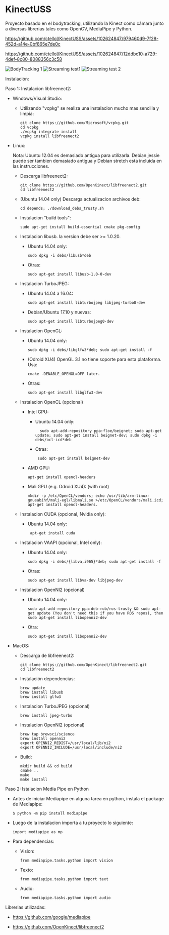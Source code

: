 # KinectUSS
Proyecto basado en el bodytracking, utilizando la Kinect como cámara junto a diversas librerias tales como OpenCV, MediaPipe y Python.

https://github.com/ctellol/KinectUSS/assets/102624847/979460d9-7f28-452d-a14e-0bf865e7de0c

https://github.com/ctellol/KinectUSS/assets/102624847/12ddbc10-a729-4def-8c80-8088356c3c58

![BodyTracking 1](https://github.com/ctellol/KinectUSS/assets/102624847/56c49979-c6c3-4082-bf60-5368d564162f)
![Streaming test1](https://github.com/ctellol/KinectUSS/assets/102624847/6f5eb25e-3ece-4048-81cd-e88291db8ca3)
![Streaming test 2](https://github.com/ctellol/KinectUSS/assets/102624847/f193925a-3bed-455d-a1b7-77558fa4f862)

Instalación:

  Paso 1: Instalacion libfreenect2:
  
  - Windows/Visual Studio:
      - Utilizando "vcpkg" se realiza una instalacion mucho mas sencilla y limpia:

            git clone https://github.com/Microsoft/vcpkg.git
            cd vcpkg
            ./vcpkg integrate install
            vcpkg install libfreenect2
      
  - Linux:

    Nota: Ubuntu 12.04 es demasiado antigua para utilizarla. Debian jessie puede ser tambien demasiado antigua y Debian stretch esta incluida en las instrucciones.

      - Descarga libfreenect2:
    
            git clone https://github.com/OpenKinect/libfreenect2.git
            cd libfreenect2

      - (Ubuntu 14.04 only) Descarga actualizacion archivos deb:
        
            cd depends; ./download_debs_trusty.sh

      - Instalacion "build tools":

            sudo apt-get install build-essential cmake pkg-config

      - Instalacion libusb. la version debe ser >= 1.0.20.

        - Ubuntu 14.04 only:

              sudo dpkg -i debs/libusb*deb
          
        - Otras:
      
              sudo apt-get install libusb-1.0-0-dev
          
      - Instalacion TurboJPEG:
        
        - Ubuntu 14.04 a 16.04:
          
              sudo apt-get install libturbojpeg libjpeg-turbo8-dev

        - Debian/Ubuntu 17.10 y nuevas:
        
              sudo apt-get install libturbojpeg0-dev
          
      - Instalacion OpenGL:
        
        - Ubuntu 14.04 only:
          
              sudo dpkg -i debs/libglfw3*deb; sudo apt-get install -f
          
        - (Odroid XU4) OpenGL 3.1 no tiene soporte para esta plataforma. Usa:

              cmake -DENABLE_OPENGL=OFF later.
        
        - Otras:
          
              sudo apt-get install libglfw3-dev

      - Instalacion OpenCL (opcional)

        - Intel GPU:

          - Ubuntu 14.04 only:
            
                  sudo apt-add-repository ppa:floe/beignet; sudo apt-get update; sudo apt-get install beignet-dev; sudo dpkg -i debs/ocl-icd*deb
                
           - Otras:
                 
                  sudo apt-get install beignet-dev
             
        - AMD GPU: 
          
              apt-get install opencl-headers
          
        - Mali GPU (e.g. Odroid XU4): (with root)

              mkdir -p /etc/OpenCL/vendors; echo /usr/lib/arm-linux-gnueabihf/mali-egl/libmali.so >/etc/OpenCL/vendors/mali.icd; apt-get install opencl-headers.

      - Instalacion CUDA (opcional, Nvidia only):
        
          - Ubuntu 14.04 only:
            
                 apt-get install cuda
            
      - Instalacion VAAPI (opcional, Intel only):
  
          - Ubuntu 14.04 only:
            
                sudo dpkg -i debs/{libva,i965}*deb; sudo apt-get install -f
            
          - Otras:
            
                sudo apt-get install libva-dev libjpeg-dev
            
      - Instalacion OpenNI2 (opcional)
        
          - Ubuntu 14.04 only:
            
                sudo apt-add-repository ppa:deb-rob/ros-trusty && sudo apt-get update (You don't need this if you have ROS repos), then sudo apt-get install libopenni2-dev
            
          - Otra:
            
                sudo apt-get install libopenni2-dev
      
  - MacOS:
    
    - Descarga de libfreenect2:
    
          git clone https://github.com/OpenKinect/libfreenect2.git
          cd libfreenect2
      
    - Instalación dependencias:

          brew update
          brew install libusb
          brew install glfw3
      
    - Instalacion TurboJPEG (opcional)

          brew install jpeg-turbo

    - Instalacion OpenNI2 (opcional)
      
          brew tap brewsci/science
          brew install openni2
          export OPENNI2_REDIST=/usr/local/lib/ni2
          export OPENNI2_INCLUDE=/usr/local/include/ni2
      
    - Build:

          mkdir build && cd build
          cmake ..
          make
          make install
    
Paso 2: Istalacion Media Pipe en Python
  
  - Antes de iniciar Mediapipe en alguna tarea en python, instala el package de Mediapipe:

        $ python -m pip install mediapipe
    
  - Luego de la instalacion importa a tu proyecto lo siguiente:
    
        import mediapipe as mp
    
  - Para dependencias:

    - Vision:
      
          from mediapipe.tasks.python import vision
      
    - Texto:
   
          from mediapipe.tasks.python import text

    - Audio:
    
          from mediapipe.tasks.python import audio

Librerias utilizadas:

  - https://github.com/google/mediapipe
  
  - https://github.com/OpenKinect/libfreenect2

